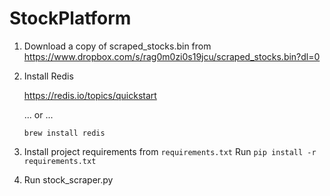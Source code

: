 # StockPlatform

1. Download a copy of scraped_stocks.bin from
   https://www.dropbox.com/s/rag0m0zi0s19jcu/scraped_stocks.bin?dl=0

2. Install Redis

    https://redis.io/topics/quickstart

    ... or ...

    `brew install redis`

3. Install project requirements from `requirements.txt`
   Run `pip install -r requirements.txt`

4. Run stock_scraper.py
